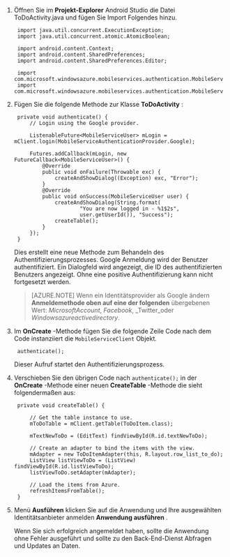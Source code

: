 
1. Öffnen Sie im **Projekt-Explorer** Android Studio die Datei ToDoActivity.java und fügen Sie Import Folgendes hinzu.

        import java.util.concurrent.ExecutionException;
        import java.util.concurrent.atomic.AtomicBoolean;

        import android.content.Context;
        import android.content.SharedPreferences;
        import android.content.SharedPreferences.Editor;

        import com.microsoft.windowsazure.mobileservices.authentication.MobileServiceAuthenticationProvider;
        import com.microsoft.windowsazure.mobileservices.authentication.MobileServiceUser;

2. Fügen Sie die folgende Methode zur Klasse **ToDoActivity** : 
    
        private void authenticate() {
            // Login using the Google provider.
            
            ListenableFuture<MobileServiceUser> mLogin = mClient.login(MobileServiceAuthenticationProvider.Google);
    
            Futures.addCallback(mLogin, new FutureCallback<MobileServiceUser>() {
                @Override
                public void onFailure(Throwable exc) {
                    createAndShowDialog((Exception) exc, "Error");
                }           
                @Override
                public void onSuccess(MobileServiceUser user) {
                    createAndShowDialog(String.format(
                            "You are now logged in - %1$2s",
                            user.getUserId()), "Success");
                    createTable();  
                }
            });     
        }


    Dies erstellt eine neue Methode zum Behandeln des Authentifizierungsprozesses. Google Anmeldung wird der Benutzer authentifiziert. Ein Dialogfeld wird angezeigt, die ID des authentifizierten Benutzers angezeigt. Ohne eine positive Authentifizierung kann nicht fortgesetzt werden.

    > [AZURE.NOTE] Wenn ein Identitätsprovider als Google ändern **Anmeldemethode oben auf eine der folgenden** übergebenen Wert: _MicrosoftAccount_, _Facebook_, _Twitter_oder _Windowsazureactivedirectory_.

3. Im **OnCreate** -Methode fügen Sie die folgende Zeile Code nach dem Code instanziiert die `MobileServiceClient` Objekt.

        authenticate();

    Dieser Aufruf startet den Authentifizierungsprozess.

4. Verschieben Sie den übrigen Code nach `authenticate();` in der **OnCreate** -Methode einer neuen **CreateTable** -Methode die sieht folgendermaßen aus:

        private void createTable() {
    
            // Get the table instance to use.
            mToDoTable = mClient.getTable(ToDoItem.class);
    
            mTextNewToDo = (EditText) findViewById(R.id.textNewToDo);
    
            // Create an adapter to bind the items with the view.
            mAdapter = new ToDoItemAdapter(this, R.layout.row_list_to_do);
            ListView listViewToDo = (ListView) findViewById(R.id.listViewToDo);
            listViewToDo.setAdapter(mAdapter);
    
            // Load the items from Azure.
            refreshItemsFromTable();
        }

9. Menü **Ausführen** klicken Sie auf die Anwendung und Ihre ausgewählten Identitätsanbieter anmelden **Anwendung ausführen** . 

    Wenn Sie sich erfolgreich angemeldet haben, sollte die Anwendung ohne Fehler ausgeführt und sollte zu den Back-End-Dienst Abfragen und Updates an Daten.